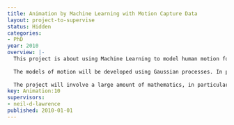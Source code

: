 ```yaml
---
title: Animation by Machine Learning with Motion Capture Data
layout: project-to-supervise
status: Hidden
categories:
- PhD
year: 2010
overview: |-
  This project is about using Machine Learning to model human motion for animation, with a particular focus on the demands of computer games. The idea is to learn what natural motion looks like, and then combine it with constraints to develop an animation sequence. The constraints could be animator imposed, or imposed by the computer game. A typical scenario might be that the player’s character is required to interact with a character in the game, for example a player might be given an object in the game. The constraint could be that the hands of the player touch the hands of the character giving the object. With the current approach to animation (looking up a library of motion capture data) such a constraint is very difficult to fulfill as the required motion won’t exactly match a sequence in the library. By modelling natural motion through machine learning, we should be able to generate a new sequence to satisfy the constraint.
  
  The models of motion will be developed using Gaussian processes. In particular the project will make use of the “Gaussian Process Latent Variable Model” (Lawrence, 2003) which has already shown a lot of promise in this domain, and “Latent Force Models” (Alvarez et al, 2009) a recently developed approach to learning based on physics and probabilistic models.
  
  The project will involve a large amount of mathematics, in particular advanced linear algebra and calculus.
key: Animation:10
supervisors:
- neil-d-lawrence
published: 2010-01-01
---
```

